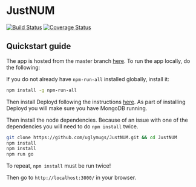 # JustNUM

[![Build Status](https://travis-ci.org/uglymugs/JustNUM.svg?branch=master)](https://travis-ci.org/uglymugs/JustNUM) [![Coverage Status](https://coveralls.io/repos/github/uglymugs/JustNUM/badge.svg?branch=master)](https://coveralls.io/github/uglymugs/JustNUM?branch=master)

## Quickstart guide

The app is hosted from the master branch [here](http://uglymugs-justnum.herokuapp.com/). To run the app locally, do the following:

If you do not already have `npm-run-all` installed globally, install it:

```bash
npm install -g npm-run-all
```
Then install Deployd following the instructions [here](http://docs.deployd.com/docs/getting-started/installing-deployd.html). As part of installing Deployd you will make sure you have MongoDB running.

Then install the node dependencies. Because of an issue with one of the dependencies you will need to do `npm install` twice.

```bash
git clone https://github.com/uglymugs/JustNUM.git && cd JustNUM
npm install
npm install  
npm run go
```

To repeat, `npm install` must be run twice!


Then go to `http://localhost:3000/` in your browser. 
